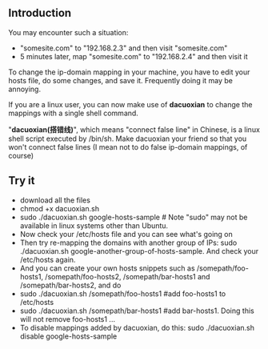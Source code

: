 ## Introduction
You may encounter such a situation:

* "somesite.com" to "192.168.2.3" and then visit "somesite.com"
* 5 minutes later, map "somesite.com" to "192.168.2.4" and then visit it

To change the ip-domain mapping in your machine, you have to edit your hosts file, do some changes, and save it. Frequently doing it may be annoying.

If you are a linux user, you can now make use of __dacuoxian__ to change the mappings with a single shell command.

"__dacuoxian(搭错线)__", which means "connect false line" in Chinese, is a linux shell script executed by /bin/sh. Make dacuoxian your friend so that you won't connect false lines (I mean not to do false ip-domain mappings, of course)



## Try it
* download all the files 
* chmod +x dacuoxian.sh
* sudo ./dacuoxian.sh google-hosts-sample # Note "sudo" may not be available in linux systems other than Ubuntu.
* Now check your /etc/hosts file and you can see what's going on
* Then try re-mapping the domains with another group of IPs: sudo ./dacuoxian.sh google-another-group-of-hosts-sample. And check your /etc/hosts again.
* And you can create your own hosts snippets such as /somepath/foo-hosts1, /somepath/foo-hosts2, /somepath/bar-hosts1 and /somepath/bar-hosts2, and do
* sudo ./dacuoxian.sh /somepath/foo-hosts1 #add foo-hosts1 to /etc/hosts
* sudo ./dacuoxian.sh /somepath/bar-hosts1 #add bar-hosts1. Doing this will not remove foo-hosts1
...
* To disable mappings added by dacuoxian, do this: sudo ./dacuoxian.sh disable google-hosts-sample

